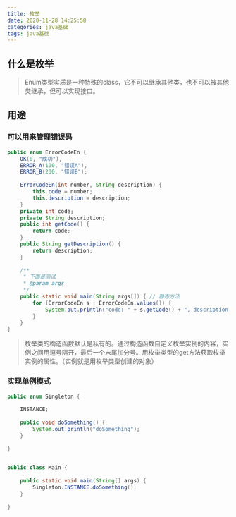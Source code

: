 ```yaml
---
title: 枚举
date: 2020-11-28 14:25:58
categories: java基础
tags: java基础
---
```


##  什么是枚举

> Enum类型实质是一种特殊的class，它不可以继承其他类，也不可以被其他类继承，但可以实现接口。

##  用途

###  可以用来管理错误码

~~~java
public enum ErrorCodeEn {
    OK(0, "成功"),
    ERROR_A(100, "错误A"),
    ERROR_B(200, "错误B");
 
    ErrorCodeEn(int number, String description) {
        this.code = number;
        this.description = description;
    }
    private int code;
    private String description;
    public int getCode() {
        return code;
    }
    public String getDescription() {
        return description;
    }
 
    /**
     * 下面是测试
     * @param args
     */
    public static void main(String args[]) { // 静态方法
        for (ErrorCodeEn s : ErrorCodeEn.values()) {
            System.out.println("code: " + s.getCode() + ", description: " + s.getDescription());
        }
    }
}
~~~

> 枚举类的构造函数默认是私有的。通过构造函数自定义枚举实例的内容，实例之间用逗号隔开，最后一个末尾加分号。用枚举类型的get方法获取枚举实例的属性。（实例就是用枚举类型创建的对象）

###  实现单例模式

~~~java
public enum Singleton {
 
    INSTANCE;
 
    public void doSomething() {
        System.out.println("doSomething");
    }
 
}


public class Main {
 
    public static void main(String[] args) {
        Singleton.INSTANCE.doSomething();
    }
 
}
~~~

